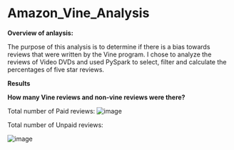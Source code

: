 # Amazon_Vine_Analysis

**Overview of anlaysis:**

The purpose of this analysis is to determine if there is a bias towards reviews that were written by the Vine program. I chose to analyze the reviews of Video DVDs and used PySpark to select, filter and calculate the percentages of five star reviews. 

**Results**

**How many Vine reviews and non-vine reviews were there?**

Total number of Paid reviews:
![image](https://user-images.githubusercontent.com/96017493/165547061-e553ff1a-0c46-407c-ab05-d38de71011d0.png)

Total number of Unpaid reviews:

![image](https://user-images.githubusercontent.com/96017493/165547133-25e89173-4c0b-4a3f-bb4c-763fc948dd53.png)

